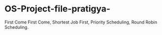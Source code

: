# OS-Project-file-pratigya-
First Come First Come, Shortest Job First, Priority Scheduling, Round Robin Scheduling.

